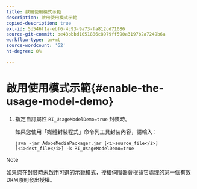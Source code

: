 ```yaml
---
title: 啟用使用模式示範
description: 啟用使用模式示範
copied-description: true
exl-id: 5d546f1a-ebf6-4c93-9a73-fa812cd71086
source-git-commit: be43bbbd1051886c8979ff590a3197b2a7249b6a
workflow-type: tm+mt
source-wordcount: '62'
ht-degree: 0%

---
```


# 啟用使用模式示範{#enable-the-usage-model-demo}

1. 指定自訂屬性 `RI_UsageModelDemo=true` 封裝時。

   如果您使用「媒體封裝程式」命令列工具封裝內容，請輸入：

   ```
   java -jar AdobeMediaPackager.jar [<i>source_file</i>] [<i>dest_file</i>] -k RI_UsageModelDemo=true
   ```

>[!NOTE]
>
>如果您在封裝時未啟用可選的示範模式，授權伺服器會根據它處理的第一個有效DRM原則發出授權。
